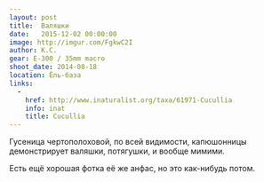 ```yaml
---
layout: post
title:  Валяшки
date:   2015-12-02 00:00:00
image: http://imgur.com/FgkwC2I
author: К.С.
gear: E-300 / 35mm macro
shoot_date: 2014-08-18
location: Ёль-база
links:
  -
    href: http://www.inaturalist.org/taxa/61971-Cucullia
    info: inat
    title: Cucullia
---
```


Гусеница чертополоховой, по всей видимости, капюшонницы демонстрирует валяшки, потягушки, и вообще мимими.

Есть ещё хорошая фотка её же анфас, но это как-нибудь потом.
